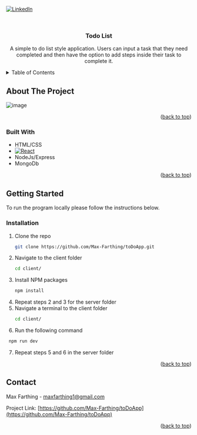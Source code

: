 <!-- Improved compatibility of back to top link: See: https://github.com/othneildrew/Best-README-Template/pull/73 -->
<a id="readme-top"></a>
<!--
*** Thanks for checking out the Best-README-Template. If you have a suggestion
*** that would make this better, please fork the repo and create a pull request
*** or simply open an issue with the tag "enhancement".
*** Don't forget to give the project a star!
*** Thanks again! Now go create something AMAZING! :D
-->



<!-- PROJECT SHIELDS -->
<!--
*** I'm using markdown "reference style" links for readability.
*** Reference links are enclosed in brackets [ ] instead of parentheses ( ).
*** See the bottom of this document for the declaration of the reference variables
*** for contributors-url, forks-url, etc. This is an optional, concise syntax you may use.
*** https://www.markdownguide.org/basic-syntax/#reference-style-links
-->
[![LinkedIn][linkedin-shield]][linkedin-url]



<!-- PROJECT LOGO -->
<br />
<div align="center">
  <a href="https://github.com/Max-Farthing/toDoApp">
  </a>

<h3 align="center">Todo List</h3>

  <p align="center">
    A simple to do list style application. Users can input a task that they need completed and then have the option
    to add steps inside their task to complete it.
    <br />
  </p>
</div>



<!-- TABLE OF CONTENTS -->
<details>
  <summary>Table of Contents</summary>
  <ol>
    <li>
      <a href="#about-the-project">About The Project</a>
      <ul>
        <li><a href="#built-with">Built With</a></li>
      </ul>
    </li>
    <li>
      <a href="#getting-started">Getting Started</a>
      <ul>
        <li><a href="#prerequisites">Prerequisites</a></li>
        <li><a href="#installation">Installation</a></li>
      </ul>
    </li>
    <li><a href="#contact">Contact</a></li>
  </ol>
</details>



<!-- ABOUT THE PROJECT -->
## About The Project

![image](https://github.com/Max-Farthing/toDoApp/assets/148821639/d5bb5a90-d5af-48db-a52e-1e77542134cb)


<p align="right">(<a href="#readme-top">back to top</a>)</p>



### Built With

* HTML/CSS
* [![React][React.js]][React-url]
* NodeJs/Express
* MongoDb

<p align="right">(<a href="#readme-top">back to top</a>)</p>

<!-- GETTING STARTED -->
## Getting Started

To run the program locally please follow the instructions below.

### Installation

1. Clone the repo
   ```sh
   git clone https://github.com/Max-Farthing/toDoApp.git
   ```
2. Navigate to the client folder
   ```sh
   cd client/
   ```
3. Install NPM packages
   ```sh
   npm install
   ```
4. Repeat steps 2 and 3 for the server folder
5. Navigate a terminal to the client folder
   ```sh
   cd client/
   ```
6. Run the following command
  ```sh
   npm run dev
   ```
7. Repeat steps 5 and 6 in the server folder
    

<p align="right">(<a href="#readme-top">back to top</a>)</p>

<!-- CONTACT -->
## Contact

Max Farthing - maxfarthing1@gmail.com

Project Link: [https://github.com/Max-Farthing/toDoApp](https://github.com/Max-Farthing/toDoApp)

<p align="right">(<a href="#readme-top">back to top</a>)</p>

<!-- MARKDOWN LINKS & IMAGES -->
<!-- https://www.markdownguide.org/basic-syntax/#reference-style-links -->
[contributors-shield]: https://img.shields.io/github/contributors/Max-Farthing/toDoApp.svg?style=for-the-badge
[contributors-url]: https://github.com/Max-Farthing/toDoApp/graphs/contributors
[forks-shield]: https://img.shields.io/github/forks/Max-Farthing/toDoApp.svg?style=for-the-badge
[forks-url]: https://github.com/Max-Farthing/toDoApp/network/members
[stars-shield]: https://img.shields.io/github/stars/Max-Farthing/toDoApp.svg?style=for-the-badge
[stars-url]: https://github.com/Max-Farthing/toDoApp/stargazers
[issues-shield]: https://img.shields.io/github/issues/Max-Farthing/toDoApp.svg?style=for-the-badge
[issues-url]: https://github.com/Max-Farthing/toDoApp/issues
[license-shield]: https://img.shields.io/github/license/Max-Farthing/toDoApp.svg?style=for-the-badge
[license-url]: https://github.com/Max-Farthing/toDoApp/blob/master/LICENSE.txt
[linkedin-shield]: https://img.shields.io/badge/-LinkedIn-black.svg?style=for-the-badge&logo=linkedin&colorB=555
[linkedin-url]: https://www.linkedin.com/in/maximus-farthing/
[product-screenshot]: images/screenshot.png
[React.js]: https://img.shields.io/badge/React-20232A?style=for-the-badge&logo=react&logoColor=61DAFB
[React-url]: https://reactjs.org/
[Node.js]: https://nodejs.org/en
[React.js]: https://badgen.net/npm/v/express
